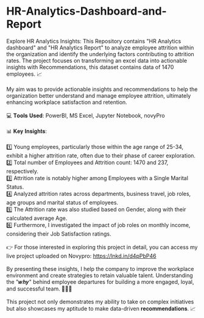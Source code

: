# HR-Analytics-Dashboard-and-Report
Explore HR Analytics Insights: This Repository contains "HR Analytics dashboard" and "HR Analytics Report" to analyze employee attrition within the organization and identify the underlying factors contributing to attrition rates. The project focuses on transforming an excel data into actionable insights with Recommendations, this dataset contains data of 1470 employees. 📈
<br>
<br>
My aim was to provide actionable insights and recommendations to help the organization better understand and manage employee attrition, ultimately enhancing workplace satisfaction and retention.
<br>
<br>
💻 𝐓𝐨𝐨𝐥𝐬 𝐔𝐬𝐞𝐝: PowerBI, MS Excel, Jupyter Notebook, novyPro
<br>
<br>
📊 𝐊𝐞𝐲 𝐈𝐧𝐬𝐢𝐠𝐡𝐭𝐬:
<br>
<br>
1️⃣ Young employees, particularly those within the age range of 25-34, exhibit a higher attrition rate, often due to their phase of career exploration.
<br>
2️⃣ Total number of Employees and Attrition count: 1470 and 237, respectively.
<br>
3️⃣ Attrition rate is notably higher among Employees with a Single Marital Status.
<br>
4️⃣ Analyzed attrition rates across departments, business travel, job roles, age groups and marital status of employees.
<br>
5️⃣ The Attrition rate was also studied based on Gender, along with their calculated average Age.
<br>
6️⃣ Furthermore, I investigated the impact of job roles on monthly income, considering their Job Satisfaction ratings.
<br>
<br>
👉 For those interested in exploring this project in detail, you can access my live project uploaded on Novypro: https://lnkd.in/d4pPbP46
<br>
<br>
By presenting these insights, I help the company to improve the workplace environment and create strategies to retain valuable talent. Understanding the "𝒘𝒉𝒚" behind employee departures for building a more engaged, loyal, and successful team. 👨‍👦‍👦
<br>
<br>
This project not only demonstrates my ability to take on complex initiatives but also showcases my aptitude to make data-driven 𝐫𝐞𝐜𝐨𝐦𝐦𝐞𝐧𝐝𝐚𝐭𝐢𝐨𝐧𝐬. 📈
